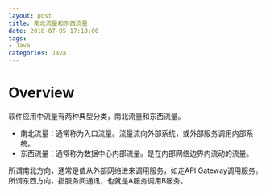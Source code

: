 ```yaml
---
layout: post
title: 南北流量和东西流量
date: 2018-07-05 17:10:00
tags:
- Java
categories: Java
---
```


# Overview               


软件应用中流量有两种典型分类，南北流量和东西流量。
* 南北流量：通常称为入口流量。流量流向外部系统，或外部服务调用内部系统。
* 东西流量：通常称为数据中心内部流量。是在内部网络边界内流动的流量。

所谓南北方向，通常是值从外部网络进来调用服务，如走API Gateway调用服务。
所谓东西方向，指服务间通讯，也就是A服务调用B服务。
